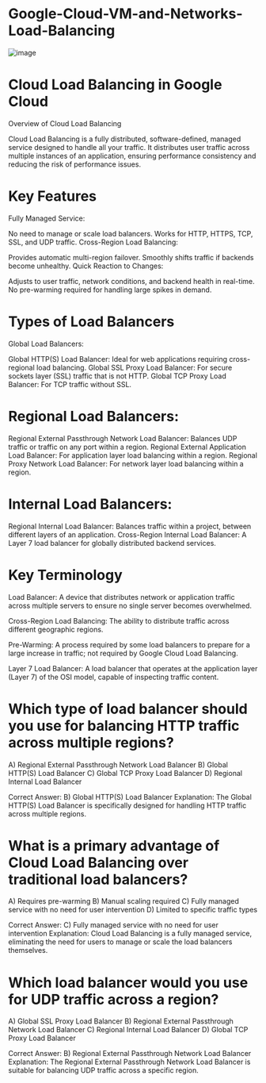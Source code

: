 # Google-Cloud-VM-and-Networks-Load-Balancing

![image](https://github.com/iahalkhatib/Google-Cloud-VM-and-Networks-Load-Balancing/assets/170050432/3fd0751d-2a21-4735-a537-0ef0d2d6d6db)

# Cloud Load Balancing in Google Cloud

Overview of Cloud Load Balancing

Cloud Load Balancing is a fully distributed, software-defined, managed service designed to handle all your traffic. 
It distributes user traffic across multiple instances of an application, ensuring performance consistency and reducing the risk of performance issues.

# Key Features

Fully Managed Service:

No need to manage or scale load balancers.
Works for HTTP, HTTPS, TCP, SSL, and UDP traffic.
Cross-Region Load Balancing:

Provides automatic multi-region failover.
Smoothly shifts traffic if backends become unhealthy.
Quick Reaction to Changes:

Adjusts to user traffic, network conditions, and backend health in real-time.
No pre-warming required for handling large spikes in demand.

# Types of Load Balancers

Global Load Balancers:

Global HTTP(S) Load Balancer: Ideal for web applications requiring cross-regional load balancing.
Global SSL Proxy Load Balancer: For secure sockets layer (SSL) traffic that is not HTTP.
Global TCP Proxy Load Balancer: For TCP traffic without SSL.

# Regional Load Balancers:

Regional External Passthrough Network Load Balancer: Balances UDP traffic or traffic on any port within a region.
Regional External Application Load Balancer: For application layer load balancing within a region.
Regional Proxy Network Load Balancer: For network layer load balancing within a region.

# Internal Load Balancers:

Regional Internal Load Balancer: Balances traffic within a project, between different layers of an application.
Cross-Region Internal Load Balancer: A Layer 7 load balancer for globally distributed backend services.

# Key Terminology

Load Balancer: A device that distributes network or application traffic across multiple servers to ensure no single server becomes overwhelmed.

Cross-Region Load Balancing: The ability to distribute traffic across different geographic regions.

Pre-Warming: A process required by some load balancers to prepare for a large increase in traffic; not required by Google Cloud Load Balancing.

Layer 7 Load Balancer: A load balancer that operates at the application layer (Layer 7) of the OSI model, capable of inspecting traffic content.

# Which type of load balancer should you use for balancing HTTP traffic across multiple regions?

A) Regional External Passthrough Network Load Balancer
B) Global HTTP(S) Load Balancer
C) Global TCP Proxy Load Balancer
D) Regional Internal Load Balancer

Correct Answer: B) Global HTTP(S) Load Balancer
Explanation: The Global HTTP(S) Load Balancer is specifically designed for handling HTTP traffic across multiple regions.

# What is a primary advantage of Cloud Load Balancing over traditional load balancers?

A) Requires pre-warming
B) Manual scaling required
C) Fully managed service with no need for user intervention
D) Limited to specific traffic types

Correct Answer: C) Fully managed service with no need for user intervention
Explanation: Cloud Load Balancing is a fully managed service, eliminating the need for users to manage or scale the load balancers themselves.

# Which load balancer would you use for UDP traffic across a region?

A) Global SSL Proxy Load Balancer
B) Regional External Passthrough Network Load Balancer
C) Regional Internal Load Balancer
D) Global TCP Proxy Load Balancer

Correct Answer: B) Regional External Passthrough Network Load Balancer
Explanation: The Regional External Passthrough Network Load Balancer is suitable for balancing UDP traffic across a specific region.
